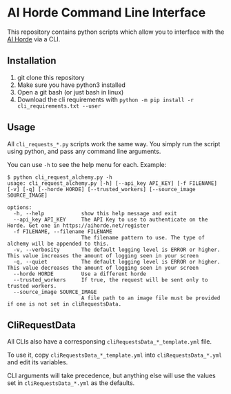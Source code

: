 # AI Horde Command Line Interface

This repository contains python scripts which allow you to interface with the [AI Horde](https://aihorde.net) via a CLI.

## Installation

1. git clone this repository
1. Make sure you have python3 installed
1. Open a git bash (or just bash in linux)
1. Download the cli requirements with `python -m pip install -r cli_requirements.txt --user`

## Usage

All `cli_requests_*.py` scripts work the same way. You simply run the script using python, and pass any command line arguments.

You can use `-h` to see the help menu for each. Example:

```
$ python cli_request_alchemy.py -h
usage: cli_request_alchemy.py [-h] [--api_key API_KEY] [-f FILENAME] [-v] [-q] [--horde HORDE] [--trusted_workers] [--source_image SOURCE_IMAGE]

options:
  -h, --help            show this help message and exit
  --api_key API_KEY     The API Key to use to authenticate on the Horde. Get one in https://aihorde.net/register
  -f FILENAME, --filename FILENAME
                        The filename pattern to use. The type of alchemy will be appended to this.
  -v, --verbosity       The default logging level is ERROR or higher. This value increases the amount of logging seen in your screen
  -q, --quiet           The default logging level is ERROR or higher. This value decreases the amount of logging seen in your screen
  --horde HORDE         Use a different horde
  --trusted_workers     If true, the request will be sent only to trusted workers.
  --source_image SOURCE_IMAGE
                        A file path to an image file must be provided if one is not set in cliRequestsData.
```

## CliRequestData

All CLIs also have a corresponsing `cliRequestsData_*_template.yml` file. 

To use it, copy `cliRequestsData_*_template.yml` into `cliRequestsData_*.yml` and edit its variables. 

CLI arguments will take precedence, but anything else will use the values set in `cliRequestsData_*.yml` as the defaults.
